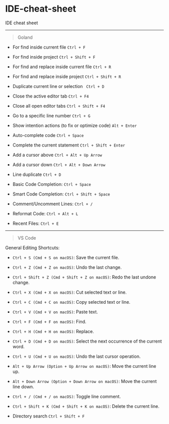 # IDE-cheat-sheet
IDE cheat sheet

---

> Goland

- For find inside current file `Ctrl + F`

- For find inside project `Ctrl + Shift + F`

- For find and replace inside current file `Ctrl + R`

- For find and replace inside project `Ctrl + Shift + R`

- Duplicate current line or selection ` Ctrl + D`

- Close the active editor tab `Ctrl + F4`

- Close all open editor tabs `Ctrl + Shift + F4`

- Go to a specific line number `Ctrl + G`

- Show intention actions (to fix or optimize code) `Alt + Enter`

- Auto-complete code `Ctrl + Space`

- Complete the current statement `Ctrl + Shift + Enter`

- Add a cursor above `Ctrl + Alt + Up Arrow`

- Add a cursor down `Ctrl + Alt + Down Arrow`

- Line duplicate `Ctrl + D`

- Basic Code Completion: `Ctrl + Space`

- Smart Code Completion: `Ctrl + Shift + Space`

- Comment/Uncomment Lines: `Ctrl + /`

- Reformat Code: `Ctrl + Alt + L`

- Recent Files: `Ctrl + E`

---

> VS Code

General Editing Shortcuts:

- `Ctrl + S (Cmd + S on macOS)`: Save the current file.
  
- `Ctrl + Z (Cmd + Z on macOS)`: Undo the last change.

- `Ctrl + Shift + Z (Cmd + Shift + Z on macOS)`: Redo the last undone change.

- `Ctrl + X (Cmd + X on macOS)`: Cut selected text or line.
  
- `Ctrl + C (Cmd + C on macOS)`: Copy selected text or line.
  
- `Ctrl + V (Cmd + V on macOS)`: Paste text.
  
- `Ctrl + F (Cmd + F on macOS)`: Find.
  
- `Ctrl + H (Cmd + H on macOS)`: Replace.
  
- `Ctrl + D (Cmd + D on macOS)`: Select the next occurrence of the current word.
  
- `Ctrl + U (Cmd + U on macOS)`: Undo the last cursor operation.
  
- `Alt + Up Arrow (Option + Up Arrow on macOS)`: Move the current line up.
  
- `Alt + Down Arrow (Option + Down Arrow on macOS)`: Move the current line down.
  
- `Ctrl + / (Cmd + / on macOS)`: Toggle line comment.
  
- `Ctrl + Shift + K (Cmd + Shift + K on macOS)`: Delete the current line.

- Directory search `Ctrl + Shift + F`

